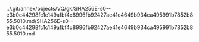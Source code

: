 ../.git/annex/objects/VQ/gk/SHA256E-s0--e3b0c44298fc1c149afbf4c8996fb92427ae41e4649b934ca495991b7852b855.5010.md/SHA256E-s0--e3b0c44298fc1c149afbf4c8996fb92427ae41e4649b934ca495991b7852b855.5010.md